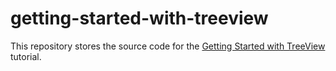 # getting-started-with-treeview

This repository stores the source code for the [Getting Started with TreeView](https://js.devexpress.com/Documentation/Guide/UI_Components/TreeView/Getting_Started_with_TreeView/) tutorial.